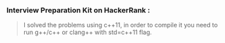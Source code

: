### Interview Preparation Kit on HackerRank :

> I solved the problems using c++11, in order to compile it you need to run g++/c++ or clang++ with std=c++11 flag.
